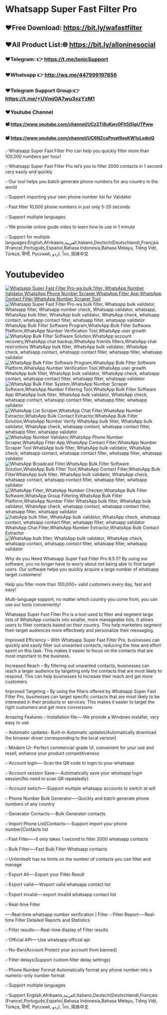 # Whatsapp Super Fast Filter Pro

## ❤️Free Download: https://bit.ly/wafastfilter
##  ❤️All Product List:🌐 https://bit.ly/alloninesocial
### ❤️Telegram: 👉 https://t.me/IonicSupport   
### ❤️Whatsapp  👉 http://wa.me/447999197856
### ❤️Telegram Support Group:👉 https://t.me/+UVmjOA7wu3szYzM1

### ❤️Youtube Channel 
#### 📽 https://www.youtube.com/channel/UCz2Ti8uKwv0Fh5j5IgUTPww
#### 📽 https://www.youtube.com/channel/UC6NZcaPmat9ooKW1yLxdnjQ
✅Whatsapp Super Fast Filter Pro can help you quickly filter more than 100,000 numbers per hour!

✅Whatsapp Super Fast Filter Pro let’s you to filter 2000 contacts in 1 second very easily and quickly

✅Our tool helps you batch generate phone numbers for any country in the world

✅Support importing your own phone number list for Validator

✅Fast filter 10,000 phone numbers in just only 5-20 seconds

✅Support multiple languages

✅We provide online guide video to learn how to use in 1 minute

✅Support for multiple languages:English,Afrikaans,العربية,Italiano,Deutsch(Deutschland),Français (France),Português,Español,Bahasa Indonesia,Bahasa Melayu, Tiếng Việt, Türkçe, हिन्दी, Русский, اردو, ไทย, 简体中文

# Youtubevideo
  <a href="https://youtu.be/36fJsciq8Q4" target="_blank">
     <img src="https://i.ibb.co/xzxBQWw/ytbdemo.png" alt="Whatsapp Super Fast Filter Pro-wa bulk filter, WhatsApp Number Validator,WhatsApp Phone Number Scraper,WhatsApp Filter App,WhatsApp Contact Filter,WhatsApp Number Scraper Tool" />
  </a>
  
  <img src="https://i.ibb.co/t2vQ6WS/descpriton.png" alt="Whatsapp Super Fast Filter Pro-wa bulk filter, Whatsapp bulk validator, Whatsapp filter, Whatsapp number check, Whatsapp validator, whatsapp, WhatsApp bulk filter, WhatsApp bulk validator, WhatsApp check, whatsapp contact, whatsapp contact filter, whatsapp filter, whatsapp validator WhatsApp Bulk Filter Software Program,WhatsApp Bulk Filter Software Platform,WhatsApp Number Verification Tool,WhatsApp user growth"/>

  <img src="https://i.ibb.co/FK9M1r1/01.png" alt="WhatsApp Bulk Filter Software Solution,WhatsApp account recovery,WhatsApp chat backup,WhatsApp friends filters,WhatsApp chat restrictions WhatsApp bulk filter, WhatsApp bulk validator, WhatsApp check, whatsapp contact, whatsapp contact filter, whatsapp filter, whatsapp validator" />
<img src="https://i.ibb.co/3Mzk5VR/02.png" alt="WhatsApp Bulk Filter Software Program,WhatsApp Bulk Filter Software Platform,WhatsApp Number Verification Tool,WhatsApp user growth WhatsApp bulk filter, WhatsApp bulk validator, WhatsApp check, whatsapp contact, whatsapp contact filter, whatsapp filter, whatsapp validator" />
<img src="https://i.ibb.co/Y3Qm9LM/03.png" alt="WhatsApp Bulk Filter System,WhatsApp Number Scraper Software,WhatsApp Number Filtering Tool,WhatsApp Bulk Filter Software App WhatsApp bulk filter, WhatsApp bulk validator, WhatsApp check, whatsapp contact, whatsapp contact filter, whatsapp filter, whatsapp validator" />
<img src="https://i.ibb.co/kD0Z8GX/04.png" alt="WhatsApp List Scraper,WhatsApp Chat Filter,WhatsApp Number Extractor,WhatsApp Bulk Contact Extractor,WhatsApp Bulk Filter Solution,WhatsApp Number Verify WhatsApp bulk filter, WhatsApp bulk validator, WhatsApp check, whatsapp contact, whatsapp contact filter, whatsapp filter, whatsapp validator" />
<img src="https://i.ibb.co/qptFJKT/05.png" alt="WhatsApp Number Validator,WhatsApp Phone Number Scraper,WhatsApp Filter App,WhatsApp Contact Filter,WhatsApp Number Scraper Tool WhatsApp bulk filter, WhatsApp bulk validator, WhatsApp check, whatsapp contact, whatsapp contact filter, whatsapp filter, whatsapp validator" />
<img src="https://i.ibb.co/fH402kD/06.png" alt="WhatsApp Broadcast Filter,WhatsApp Bulk Filter Software Solution,WhatsApp Bulk Filter Tool,WhatsApp Contact Filter,WhatsApp Bulk FilterWhatsApp bulk filter, WhatsApp bulk validator, WhatsApp check, whatsapp contact, whatsapp contact filter, whatsapp filter, whatsapp validator" />
<img src="https://i.ibb.co/CnvPFM0/08.png" alt="WhatsApp Filter,,WhatsApp Number Checker,WhatsApp Bulk Filter Software,WhatsApp Group Filtering,WhatsApp Bulk Filter Platform,WhatsApp Number Filter WhatsApp bulk filter, WhatsApp bulk validator, WhatsApp check, whatsapp contact, whatsapp contact filter, whatsapp filter, whatsapp validator" />
<img src="https://i.ibb.co/gVTZRPm/09.png" alt="hatsApp bulk filter, WhatsApp bulk validator, WhatsApp check, whatsapp contact, whatsapp contact filter, whatsapp filter, whatsapp validator WhatsApp Chat Filter,WhatsApp Number Extractor,WhatsApp Bulk Contact Extractor" />
<img src="https://i.ibb.co/WvPRnmm/10.png" alt="WhatsApp bulk filter, WhatsApp bulk validator, WhatsApp check, whatsapp contact, whatsapp contact filter, whatsapp filter, whatsapp validator" />


Why do you Need Whatsapp Super Fast Filter Pro 8.5.5?
By using our software, you no longer have to worry about not being able to find target users. Our software helps you quickly acquire a large number of whatsapp target customers!

Help you filter more than 100,000+ valid customers every day, fast and easy!

Multi-language support, no matter which country you come from, you can use our tools conveniently!

Whatsapp Super Fast Filter Pro is a tool used to filter and segment large lists of WhatsApp contacts into smaller, more manageable lists. It allows users to filter contacts based on their country. This help marketers segment their target audiences more effectively and personalize their messaging.

Improved Efficiency – With Whatsapp Super Fast Filter Pro, businesses can quickly and easily filter out unwanted contacts, reducing the time and effort spent on this task. This makes it easier to focus on the contacts that are most important to the business.

Increased Reach – By filtering out unwanted contacts, businesses can reach a larger audience by targeting only the contacts that are most likely to respond. This can help businesses to increase their reach and get more customers.

Improved Targeting – By using the filters offered by Whatsapp Super Fast Filter Pro, businesses can target specific contacts that are most likely to be interested in their products or services. This makes it easier to target the right customers and get more conversions

Amazing Features
✅Installation file—-We provide a Windows installer, very easy to use

✅Automatic updates- Built-in Automatic updates(Automatically download the browser driver corresponding to the local version)

✅Modern UI- Perfect commercial-grade UI, convenient for your use and resell, enhance your product competitiveness

✅Account login—-Scan the QR code to login to your whatsapp

✅Account session Save—-Automatically save your whatsapp login session(No need to scan QR repeatedly)

✅Account swtich—-Support multiple whatsapp accounts to switch at will

✅Phone Number Bulk Generator—-Quickly and batch generate phone numbers of any country

✅Generator Contacts—-Bulk Generator contacts

✅Import Phone List|Contacts—-Support import your phone number|Contacts list

✅Fast Filter—-It only takes 1 second to filter 2000 whatsapp contacts

✅Bulk Filter—-Fast Bulk Filter Whatsapp contacts

✅UnlimitedIt has no limits on the number of contacts you can filter and manage

✅Export All—-Export your Filter Result

✅Export valid—-Wxport valid whatsapp contact list

✅Export invalid—-export invalid whatsapp contact list

✅Real-time Filter

—-Real-time whatsapp number verification | Filter
✅Filter Report—-Real-time Filter Detailed Reports and Statistics

✅Filter results—-Real-time display of Filter results

✅Official API—-Use whatsapp official api

✅No-Ban(Account Protect your account from banned)

✅Filter delays(Support custom filter delay settings)

✅Phone Number Format Automatically format any phone number into a numeric-only number format

✅Support multiple languages

✅Support English,Afrikaans,العربية,Italiano,Deutsch(Deutschland),Français (France),Português,Español,Bahasa Indonesia,Bahasa Melayu, Tiếng Việt, Türkçe, हिन्दी, Русский, اردو, ไทย, 简体中文
